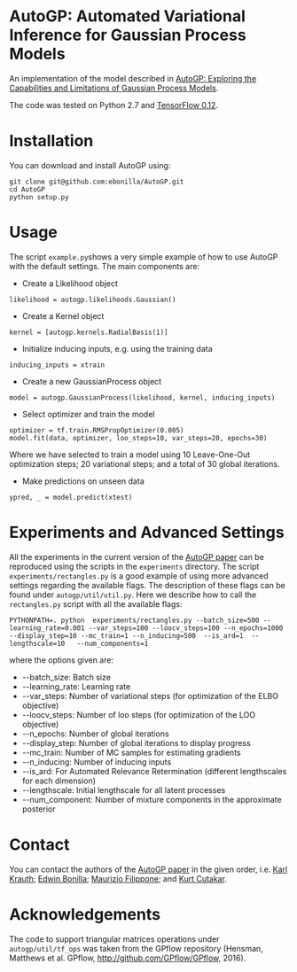 # AutoGP: Automated Variational Inference for Gaussian Process Models
An implementation of the model described in [AutoGP: Exploring the Capabilities and Limitations of Gaussian Process Models](https://arxiv.org/abs/1610.05392).

The code was tested on Python 2.7 and [TensorFlow 0.12](https://www.tensorflow.org/get_started/os_setup).

# Installation
You can download and install AutoGP using:
```
git clone git@github.com:ebonilla/AutoGP.git
cd AutoGP
python setup.py
```
# Usage 
The script `example.py`shows a very simple example of how to use AutoGP with the default settings. The main components are:

* Create a Likelihood object 
```
likelihood = autogp.likelihoods.Gaussian()
```
* Create a Kernel object
```
kernel = [autogp.kernels.RadialBasis(1)]
```
* Initialize inducing inputs, e.g. using the training data
```
inducing_inputs = xtrain
```
* Create a new GaussianProcess object
```
model = autogp.GaussianProcess(likelihood, kernel, inducing_inputs)
```
* Select optimizer and train the model
```
optimizer = tf.train.RMSPropOptimizer(0.005)
model.fit(data, optimizer, loo_steps=10, var_steps=20, epochs=30)
```
Where we have selected to train a model using 10 Leave-One-Out optimization steps; 20 variational steps; and a total of 30 global iterations.
* Make predictions on unseen data
```
ypred, _ = model.predict(xtest)
```

# Experiments and Advanced Settings
All the experiments in the current version of the  [AutoGP paper](https://arxiv.org/abs/1610.05392) can be reproduced using the scripts in the `experiments` directory. The script `experiments/rectangles.py` is a good example of using more advanced settings regarding the available flags. The description of these flags can be found under `autogp/util/util.py`. Here we describe  how to call the `rectangles.py` script with all the available flags:
```
PYTHONPATH=. python  experiments/rectangles.py --batch_size=500 --learning_rate=0.001 --var_steps=100 --loocv_steps=100 --n_epochs=1000 --display_step=10 --mc_train=1 --n_inducing=500  --is_ard=1  --lengthscale=10   --num_components=1
```
where the options given are:
* --batch_size: Batch size
* --learning_rate: Learning rate
* --var_steps: Number of variational steps (for optimization of the ELBO objective)
* --loocv_steps: Number of loo steps (for optimization of the LOO objective)
* --n_epochs: Number of global iterations 
* --display_step: Number of global iterations to display progress 
* --mc_train: Number of MC samples for estimating gradients 
* --n_inducing: Number of inducing inputs  
* --is_ard: For Automated Relevance Retermination (different lengthscales for each dimension)
* --lengthscale: Initial lengthscale for all latent processes
* --num_component: Number of mixture components in the approximate posterior 

# Contact
You can contact the authors of the  [AutoGP paper](https://arxiv.org/abs/1610.05392) in the given order, i.e. [Karl Krauth](https://github.com/Karl-Krauth); [Edwin Bonilla](https://github.com/ebonilla); [Maurizio Filippone](https://github.com/mauriziofilippone); and [Kurt Cutakar](http://www.eurecom.fr/en/people/cutajar-kurt). 

# Acknowledgements
The code to support triangular matrices operations under `autogp/util/tf_ops` was taken from the GPflow repository (Hensman, Matthews et al. GPflow, http://github.com/GPflow/GPflow, 2016).

